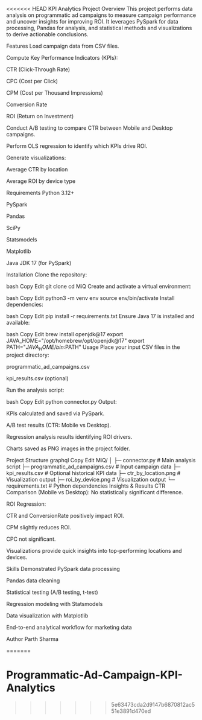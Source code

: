<<<<<<< HEAD
KPI Analytics Project
Overview
This project performs data analysis on programmatic ad campaigns to measure campaign performance and uncover insights for improving ROI. It leverages PySpark for data processing, Pandas for analysis, and statistical methods and visualizations to derive actionable conclusions.

Features
Load campaign data from CSV files.

Compute Key Performance Indicators (KPIs):

CTR (Click-Through Rate)

CPC (Cost per Click)

CPM (Cost per Thousand Impressions)

Conversion Rate

ROI (Return on Investment)

Conduct A/B testing to compare CTR between Mobile and Desktop campaigns.

Perform OLS regression to identify which KPIs drive ROI.

Generate visualizations:

Average CTR by location

Average ROI by device type

Requirements
Python 3.12+

PySpark

Pandas

SciPy

Statsmodels

Matplotlib

Java JDK 17 (for PySpark)

Installation
Clone the repository:

bash
Copy
Edit
git clone <your-repo-url>
cd MiQ
Create and activate a virtual environment:

bash
Copy
Edit
python3 -m venv env
source env/bin/activate
Install dependencies:

bash
Copy
Edit
pip install -r requirements.txt
Ensure Java 17 is installed and available:

bash
Copy
Edit
brew install openjdk@17
export JAVA_HOME="/opt/homebrew/opt/openjdk@17"
export PATH="$JAVA_HOME/bin:$PATH"
Usage
Place your input CSV files in the project directory:

programmatic_ad_campaigns.csv

kpi_results.csv (optional)

Run the analysis script:

bash
Copy
Edit
python connector.py
Output:

KPIs calculated and saved via PySpark.

A/B test results (CTR: Mobile vs Desktop).

Regression analysis results identifying ROI drivers.

Charts saved as PNG images in the project folder.

Project Structure
graphql
Copy
Edit
MiQ/
│
├─ connector.py          # Main analysis script
├─ programmatic_ad_campaigns.csv  # Input campaign data
├─ kpi_results.csv       # Optional historical KPI data
├─ ctr_by_location.png   # Visualization output
├─ roi_by_device.png     # Visualization output
└─ requirements.txt      # Python dependencies
Insights & Results
CTR Comparison (Mobile vs Desktop): No statistically significant difference.

ROI Regression:

CTR and ConversionRate positively impact ROI.

CPM slightly reduces ROI.

CPC not significant.

Visualizations provide quick insights into top-performing locations and devices.

Skills Demonstrated
PySpark data processing

Pandas data cleaning

Statistical testing (A/B testing, t-test)

Regression modeling with Statsmodels

Data visualization with Matplotlib

End-to-end analytical workflow for marketing data

Author
Parth Sharma

=======
# Programmatic-Ad-Campaign-KPI-Analytics
>>>>>>> 5e63473cda2d9147b6870812ac551e3891d470ed
